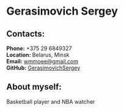 # Gerasimovich Sergey

## Contacts:

**Phone:** +375 29 6849327  
**Location:** Belarus, Minsk  
**Email:** wmmoee@gmail.com  
**GitHub:** [GerasimovichSergey](https://github.com/GerasimovichSergey)

## About myself:

Basketball player and NBA watcher